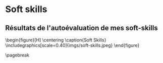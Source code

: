 Soft skills
============

## Résultats de l'autoévaluation de mes soft-skills

\begin{figure}[H]
\centering
\caption{Soft Skills}
\includegraphics[scale=0.40]{imgs/soft-skills.jpeg}
\end{figure}

\pagebreak